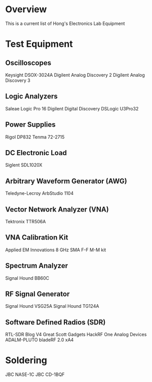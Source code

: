 # Overview

This is a current list of Hong's Electronics Lab Equipment

# Test Equipment

## Oscilloscopes
Keysight DSOX-3024A
Digilent Analog Discovery 2
Digilent Analog Discovery 3

## Logic Analyzers
Saleae Logic Pro 16
Digilent Digital Discovery
DSLogic U3Pro32 

## Power Supplies
Rigol DP832
Tenma 72-2715

## DC Electronic Load
Siglent SDL1020X

## Arbitrary Waveform Generator (AWG)
Teledyne-Lecroy ArbStudio 1104

## Vector Network Analyzer (VNA)
Tektronix TTR506A

## VNA Calibration Kit
Applied EM Innovations 8 GHz SMA F-F M-M kit

## Spectrum Analyzer
Signal Hound BB60C

## RF Signal Generator
Signal Hound VSG25A
Signal Hound TG124A

## Software Defined Radios (SDR)
RTL-SDR Blog V4
Great Scott Gadgets HackRF One
Analog Devices ADALM-PLUTO
bladeRF 2.0 xA4

# Soldering
JBC NASE-1C
JBC CD-1BQF
